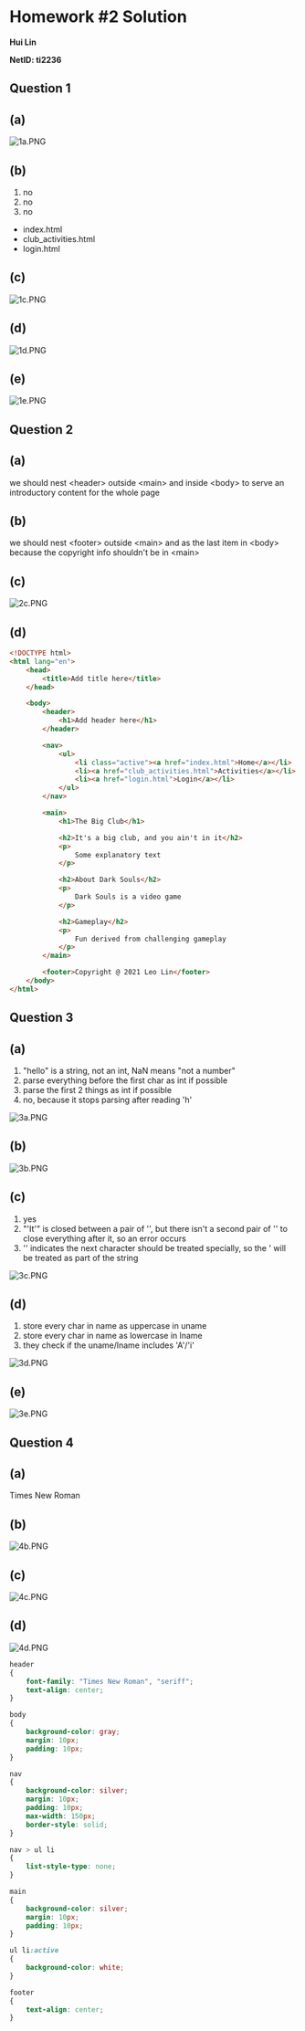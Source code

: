 # Homework #2 Solution
**Hui Lin**

**NetID: ti2236**

## Question 1
## (a)
![1a.PNG](images/1a.PNG)
## (b)
1. no
2. no
3. no

* index.html
* club_activities.html
* login.html
## (c)
![1c.PNG](images/1c.PNG)
## (d)
![1d.PNG](images/1d.PNG)
## (e)
![1e.PNG](images/1e.PNG)

## Question 2
## (a)
we should nest \<header\> outside \<main\> and inside \<body\> to serve an introductory content for the whole page
## (b)
we should nest \<footer\> outside \<main\> and as the last item in \<body\> because the copyright info shouldn't be in \<main\>
## (c)
![2c.PNG](images/2c.PNG)
## (d)
```html
<!DOCTYPE html>
<html lang="en">
    <head>
        <title>Add title here</title>
    </head>

    <body>
        <header>
            <h1>Add header here</h1>
        </header>

        <nav>
            <ul>
                <li class="active"><a href="index.html">Home</a></li>
                <li><a href="club_activities.html">Activities</a></li>
                <li><a href="login.html">Login</a></li>
            </ul>
        </nav>

        <main>
            <h1>The Big Club</h1>

            <h2>It's a big club, and you ain't in it</h2>
            <p>
                Some explanatory text
            </p>

            <h2>About Dark Souls</h2>
            <p>
                Dark Souls is a video game           
            </p>

            <h2>Gameplay</h2>
            <p>
                Fun derived from challenging gameplay
            </p>
        </main>

        <footer>Copyright @ 2021 Leo Lin</footer>
    </body>
</html>
```

## Question 3
## (a)
1. "hello" is a string, not an int, NaN means "not a number"
2. parse everything before the first char as int if possible
3. parse the first 2 things as int if possible
4. no, because it stops parsing after reading 'h'

![3a.PNG](images/3a.PNG)
## (b)
![3b.PNG](images/3b.PNG)
## (c)
1. yes
2. "'It'" is closed between a pair of '', but there isn't a second pair of '' to close everything after it, so an error occurs
3. '\' indicates the next character should be treated specially, so the ' will be treated as part of the string

![3c.PNG](images/3c.PNG)
## (d)
1. store every char in name as uppercase in uname
2. store every char in name as lowercase in lname
3. they check if the uname/lname includes 'A'/'i'

![3d.PNG](images/3d.PNG)
## (e)
![3e.PNG](images/3e.PNG)
## Question 4
## (a)
Times New Roman
## (b)
![4b.PNG](images/4b.PNG)
## (c)
![4c.PNG](images/4c.PNG)
## (d)
![4d.PNG](images/4d.PNG)
```css
header
{
    font-family: "Times New Roman", "seriff";
    text-align: center;
}

body
{
    background-color: gray;
    margin: 10px;
    padding: 10px;
}

nav
{
    background-color: silver;
    margin: 10px;
    padding: 10px;
    max-width: 150px;
    border-style: solid;
}

nav > ul li
{
    list-style-type: none;
}

main
{
    background-color: silver;
    margin: 10px;
    padding: 10px;
}

ul li:active
{
    background-color: white;
}

footer
{
    text-align: center;
}
```